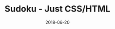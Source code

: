 ---
title: 'Sudoku - Just CSS/HTML'
description: 'Complete a sudoku puzzle without Javascript or server-side interaction.'
gametype: 'hard'
gameid: 67
date: 2018-06-20
tags: []
draft: false
type: 'games'
num19: [{'idx':1,'arr1':[1,2,3,4,5,6,7,8,9],'arr2':[1,2,3,4,5,6,7,8,9]},{'idx':2,'arr1':[1,2,3,4,5,6,7,8,9],'arr2':[1,2,3,4,5,6,7,8,9]},{'idx':3,'arr1':[1,2,3,4,5,6,7,8,9],'arr2':[1,2,3,4,5,6,7,8,9]},{'idx':4,'arr1':[1,2,3,4,5,6,7,8,9],'arr2':[1,2,3,4,5,6,7,8,9]},{'idx':5,'arr1':[1,2,3,4,5,6,7,8,9],'arr2':[1,2,3,4,5,6,7,8,9]},{'idx':6,'arr1':[1,2,3,4,5,6,7,8,9],'arr2':[1,2,3,4,5,6,7,8,9]},{'idx':7,'arr1':[1,2,3,4,5,6,7,8,9],'arr2':[1,2,3,4,5,6,7,8,9]},{'idx':8,'arr1':[1,2,3,4,5,6,7,8,9],'arr2':[1,2,3,4,5,6,7,8,9]},{'idx':9,'arr1':[1,2,3,4,5,6,7,8,9],'arr2':[1,2,3,4,5,6,7,8,9]}]
puzzle: [[0, 0, 5, 4, 0, 0, 9, 0, 2], [0, 9, 0, 0, 0, 0, 0, 7, 0], [0, 0, 7, 0, 9, 0, 0, 8, 0], [0, 2, 0, 0, 0, 3, 4, 0, 0], [5, 0, 0, 0, 8, 0, 0, 0, 1], [0, 8, 0, 0, 0, 1, 7, 0, 0], [0, 0, 4, 0, 3, 0, 0, 1, 0], [0, 3, 0, 0, 0, 0, 0, 4, 0], [0, 0, 9, 2, 0, 0, 3, 0, 7]]
layout: 'sudokucssstatic'
---
